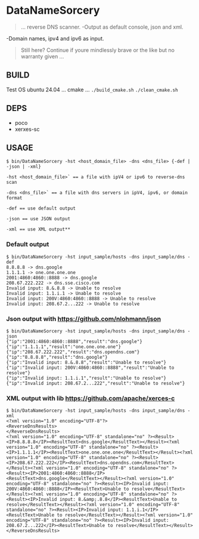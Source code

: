# DataNameSorcery

>... reverse DNS scanner.
-Output as default console, json and xml. 

-Domain names, ipv4 and ipv6 as input.


> Still here? Continue if youre mindlessly brave or the like but no warranty given ...


## BUILD
Test OS ubuntu 24.04
... cmake ...
`./build_cmake.sh`
`./clean_cmake.sh`

## DEPS
- poco
- xerxes-sc

## USAGE
```
$ bin/DataNameSorcery -hst <host_domain_file> -dns <dns_file> {-def | -json | -xml}

-hst <host_domain_file>` == a file with ipV4 or ipv6 to reverse-dns scan

-dns <dns_file>` == a file with dns servers in ipV4, ipv6, or domain format

-def == use default output

-json == use JSON output

-xml == use XML output**
```



### Default output
```
$ bin/DataNameSorcery -hst input_sample/hosts -dns input_sample/dns -def
8.8.8.8 -> dns.google
1.1.1.1 -> one.one.one.one
2001:4860:4860::8888 -> dns.google
208.67.222.222 -> dns.sse.cisco.com
Invalid input: 8.&.8.8 -> Unable to resolve
Invalid input: 1.1.i.1 -> Unable to resolve
Invalid input: 200V:4860:4860::8888 -> Unable to resolve
Invalid input: 208.67.2...222 -> Unable to resolve
```


### Json output with https://github.com/nlohmann/json
```
$ bin/DataNameSorcery -hst input_sample/hosts -dns input_sample/dns -json
{"ip":"2001:4860:4860::8888","result":"dns.google"}
{"ip":"1.1.1.1","result":"one.one.one.one"}
{"ip":"208.67.222.222","result":"dns.opendns.com"}
{"ip":"8.8.8.8","result":"dns.google"}
{"ip":"Invalid input: 8.&.8.8","result":"Unable to resolve"}
{"ip":"Invalid input: 200V:4860:4860::8888","result":"Unable to resolve"}
{"ip":"Invalid input: 1.1.i.1","result":"Unable to resolve"}
{"ip":"Invalid input: 208.67.2...222","result":"Unable to resolve"}
```


### XML output with lib https://github.com/apache/xerces-c
```
$ bin/DataNameSorcery -hst input_sample/hosts -dns input_sample/dns -xml
<?xml version="1.0" encoding="UTF-8"?>
<ReverseDnsResults>
</ReverseDnsResults>
<?xml version="1.0" encoding="UTF-8" standalone="no" ?><Result><IP>8.8.8.8</IP><ResultText>dns.google</ResultText></Result><?xml version="1.0" encoding="UTF-8" standalone="no" ?><Result><IP>1.1.1.1</IP><ResultText>one.one.one.one</ResultText></Result><?xml version="1.0" encoding="UTF-8" standalone="no" ?><Result><IP>208.67.222.222</IP><ResultText>dns.opendns.com</ResultText></Result><?xml version="1.0" encoding="UTF-8" standalone="no" ?><Result><IP>2001:4860:4860::8888</IP><ResultText>dns.google</ResultText></Result><?xml version="1.0" encoding="UTF-8" standalone="no" ?><Result><IP>Invalid input: 200V:4860:4860::8888</IP><ResultText>Unable to resolve</ResultText></Result><?xml version="1.0" encoding="UTF-8" standalone="no" ?><Result><IP>Invalid input: 8.&amp;.8.8</IP><ResultText>Unable to resolve</ResultText></Result><?xml version="1.0" encoding="UTF-8" standalone="no" ?><Result><IP>Invalid input: 1.1.i.1</IP><ResultText>Unable to resolve</ResultText></Result><?xml version="1.0" encoding="UTF-8" standalone="no" ?><Result><IP>Invalid input: 208.67.2...222</IP><ResultText>Unable to resolve</ResultText></Result></ReverseDnsResults>
```

